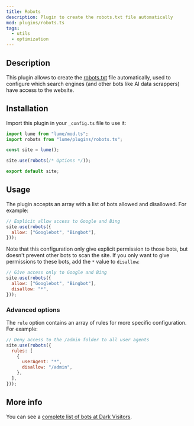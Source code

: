 ```yaml
---
title: Robots
description: Plugin to create the robots.txt file automatically
mod: plugins/robots.ts
tags:
  - utils
  - optimization
---
```


## Description

This plugin allows to create the [robots.txt](http://www.robotstxt.org/) file
automatically, used to configure which search engines (and other bots like AI
data scrappers) have access to the website.

## Installation

Import this plugin in your `_config.ts` file to use it:

```js
import lume from "lume/mod.ts";
import robots from "lume/plugins/robots.ts";

const site = lume();

site.use(robots(/* Options */));

export default site;
```

## Usage

The plugin accepts an array with a list of bots allowed and disallowed. For
example:

```js
// Explicit allow access to Google and Bing
site.use(robots({
  allow: ["Googlebot", "Bingbot"],
}));
```

Note that this configuration only give explicit permission to those bots, but
doesn't prevent other bots to scan the site. If you only want to give
permissions to these bots, add the `*` value to `disallow`:

```js
// Give access only to Google and Bing
site.use(robots({
  allow: ["Googlebot", "Bingbot"],
  disallow: "*",
}));
```

### Advanced options

The `rule` option contains an array of rules for more specific configuration.
For example:

```js
// Deny access to the /admin folder to all user agents
site.use(robots({
  rules: [
    {
      userAgent: "*",
      disallow: "/admin",
    },
  ],
}));
```

## More info

You can see a
[complete list of bots at Dark Visitors](https://darkvisitors.com/agents).
